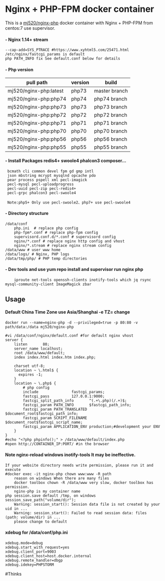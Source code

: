 # Nginx + PHP-FPM docker container

This is a [mj520/nginx-php](https://registry.hub.docker.com/u/mj520/nginx-php/)
docker container with Nginx + PHP-FPM from centos:7 use supervisor.

#### - Nginx 1.14+ stream
```
--cap-add=SYS_PTRACE #https://www.xyhtml5.com/25471.html
/etc/nginx/fastcgi_params is default
php PATH_INFO fix See default.conf below for details
```

#### - Php version
|pull path|version|build|
|---|---|----|
|mj520/nginx-php:latest |php73|master branch |
|mj520/nginx-php:php74 |php74|php74 branch |    
|mj520/nginx-php:php73 |php73|php73 branch |
|mj520/nginx-php:php72 |php72|php72 branch |
|mj520/nginx-php:php71 |php71|php71 branch |
|mj520/nginx-php:php70 |php70|php70 branch |
|mj520/nginx-php:php56 |php56|php56 branch |
|mj520/nginx-php:php55 |php55|php55 branch |


#### - Install Packages redis4+ swoole4 phalcon3 composer...
```
 bcmath cli common devel fpm gd gmp intl 
 json mbstring mcrypt mysqlnd opcache pdo 
 pear process pspell xml pecl-imagick 
 pecl-mysql pecl-uploadprogress 
 pecl-uuid pecl-zip pecl-redis4+
 pecl-grpc phalcon3 pecl-swoole4

 Note:php5+ Only use pecl-swoole2、php7+ use pecl-swoole4
```

#### - Directory structure
```
/data/conf 
    php.ini  # replace php config
    php-fpm*.conf # replace php-fpm config
    supervisord.conf.d/*.conf # supervisord config
    nginx/*.conf # replace nginx http config and vhost
    nginx/*.stream # replace nginx stream config
/data/www # user www home
/data/logs/ # Nginx, PHP logs
/data/tmp/php/ # PHP temp directories
```

#### - Dev tools and use yum repo install and supervisor run nginx php
```
    iproute net-tools openssh-clients inotify-tools which jq rsync mysql-community-client ImageMagick zbar
```

## Usage
#### Default China Time Zone use Asia/Shanghai -e TZ= change
```
docker run --name=nginx-php -d --privileged=true -p 80:80 -v path/data:/data mj520/nginx-php

#vi /data/conf/nginx/default.conf #for default nginx vhost
server {
    listen       80;
    server_name localhost;
    root /data/www/default;
    index index.html index.htm index.php;
 
    charset utf-8;
    location ~ \.html$ {
      expires -1;
    }
    location ~ \.php$ {
        # php config
        include               fastcgi_params;
        fastcgi_pass          127.0.0.1:9000;
        fastcgi_split_path_info       ^(.+\.php)(/.+)$;
        fastcgi_param PATH_INFO       $fastcgi_path_info;
        fastcgi_param PATH_TRANSLATED $document_root$fastcgi_path_info;
        fastcgi_param SCRIPT_FILENAME $document_root$fastcgi_script_name;
        fastcgi_param APPLICATION_ENV production;#development your ENV
    }
}
#echo "<?php phpinfo();" > /data/www/default/index.php
#open http://CONTAINER_IP:PORT/ #in the browser
```
#### Note nginx-reload windows inotify-tools It may be ineffective.
```
If your website directory needs write permission, please run it and execute
#docker exec -it nginx-php chown www:www -R path
    reason on windows When there are many files
    docker toolbox chown -R /data/www very slow, docker toolbox has permission.
    nginx-php is my container name
php session.save default /tmp, on windows session_save_path("volume/dir"); 
    Warning: session_start(): Session data file is not created by your uid in ...
    Warning: session_start(): Failed to read session data: files (path: volume/dir) in ...
    please change to default
```

#### xdebug for /data/conf/php.ini
```
xdebug.mode=debug
xdebug.start_with_request=yes
xdebug.client_port=9003
xdebug.client_host=host.docker.internal
xdebug.remote_handler=dbgp
xdebug.idekey=PHPSTORM
```
#Thinks